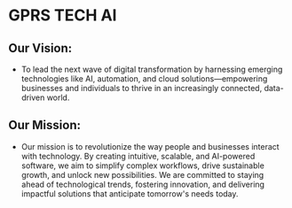 # GPRS TECH AI

## Our Vision:
- To lead the next wave of digital transformation by harnessing emerging technologies like AI, automation, and cloud solutions—empowering businesses and individuals to thrive in an increasingly connected, data-driven world.

## Our Mission:
- Our mission is to revolutionize the way people and businesses interact with technology. By creating intuitive, scalable, and AI-powered software, we aim to simplify complex workflows, drive sustainable growth, and unlock new possibilities. We are committed to staying ahead of technological trends, fostering innovation, and delivering impactful solutions that anticipate tomorrow's needs today.
